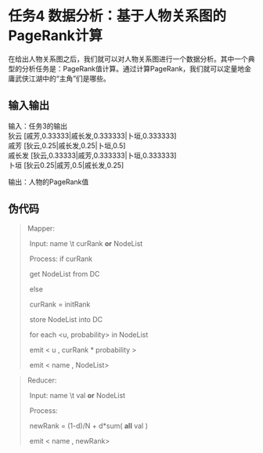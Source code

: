 # 任务4 数据分析：基于人物关系图的PageRank计算

在给出人物关系图之后，我们就可以对人物关系图进行一个数据分析。其中一个典型的分析任务是：PageRank值计算。通过计算PageRank，我们就可以定量地金庸武侠江湖中的“主角”们是哪些。

## 输入输出

输入：任务3的输出  
狄云    [戚芳,0.33333|戚长发,0.333333|卜垣,0.333333]  
戚芳    [狄云,0.25|戚长发,0.25|卜垣,0.5]  
戚长发  [狄云,0.33333|戚芳,0.333333|卜垣,0.333333]  
卜垣    [狄云0.25|戚芳,0.5|戚长发,0.25]  

输出：人物的PageRank值

## 伪代码

>Mapper:
>
>​	Input: 	name \t curRank **or** NodeList
>
>​	Process:	if curRank 
>
>​				get NodeList from DC
>
>​			else 
>
>​				curRank = initRank
>
>​				store NodeList into DC
>
>​			for each <u, probability> in NodeList
>
>​				emit \< u , curRank * probability \>
>
>​			emit \< name , NodeList\>

> Reducer:
>
> ​	Input:  name \t val **or** NodeList
>
> ​	Process: 
>
> ​			newRank = (1-d)/N + d*sum( **all** val  )
>
> ​			emit \< name , newRank>

